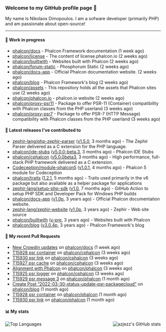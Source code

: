 ### Welcome to my GitHub profile page 👋

My name is Nikolaos Dimopoulos. I am a sofware developer (primarily PHP) and am passionate about open-source!

---

#### :wrench: Work in progress

- [phalcon/docs](https://github.com/phalcon/docs) - Phalcon Framework documentation (1 week ago)
- [phalcon/license](https://github.com/phalcon/license) - The content of license.phalcon.io (2 weeks ago)
- [phalcon/builtwith](https://github.com/phalcon/builtwith) - Websites built with Phalcon (2 weeks ago)
- [phalcon/forum-static](https://github.com/phalcon/forum-static) - Phosphorum Static (2 weeks ago)
- [phalcon/docs-app](https://github.com/phalcon/docs-app) - Official Phalcon documentation website. (2 weeks ago)
- [phalcon/blog](https://github.com/phalcon/blog) - Phalcon Framework&#39;s blog (2 weeks ago)
- [phalcon/assets](https://github.com/phalcon/assets) - This repository holds all the assets that Phalcon sites use (2 weeks ago)
- [phalcon/phalcon.io](https://github.com/phalcon/phalcon.io) - phalcon.io website (2 weeks ago)
- [phalcon/proxy-psr11](https://github.com/phalcon/proxy-psr11) - Package to offer PSR-11 (Container) compatibility with Phalcon classes from the PHP userland (3 weeks ago)
- [phalcon/proxy-psr7](https://github.com/phalcon/proxy-psr7) - Package to offer PSR-7 (HTTP Message) compatibility with Phalcon classes from the PHP userland (3 weeks ago)

#### :pushpin: Latest releases I've contributed to

- [zephir-lang/php-zephir-parser](https://github.com/zephir-lang/php-zephir-parser) ([v1.5.0](https://github.com/zephir-lang/php-zephir-parser/releases/tag/v1.5.0), 3 months ago) - The Zephir Parser delivered as a C extension for the PHP language.
- [phalcon/ide-stubs](https://github.com/phalcon/ide-stubs) ([v5.0.0-beta.3](https://github.com/phalcon/ide-stubs/releases/tag/v5.0.0-beta.3), 3 months ago) - Phalcon IDE Stubs
- [phalcon/cphalcon](https://github.com/phalcon/cphalcon) ([v5.0.0beta3](https://github.com/phalcon/cphalcon/releases/tag/v5.0.0beta3), 3 months ago) - High performance, full-stack PHP framework delivered as a C extension.
- [Codeception/module-phalcon5](https://github.com/Codeception/module-phalcon5) ([v1.0.1](https://github.com/Codeception/module-phalcon5/releases/tag/v1.0.1), 4 months ago) - Phalcon 5 module for Codeception
- [phalcon/traits](https://github.com/phalcon/traits) ([1.2.1](https://github.com/phalcon/traits/releases/tag/1.2.1), 5 months ago) - Traits used primarily in the v6 package but also available as a helper package for applications
- [zephir-lang/setup-php-sdk](https://github.com/zephir-lang/setup-php-sdk) ([v1.0](https://github.com/zephir-lang/setup-php-sdk/releases/tag/v1.0), 7 months ago) - GitHub Action to setup PHP SDK and Developer Pack for Windows PHP builds
- [phalcon/docs-app](https://github.com/phalcon/docs-app) ([v1.0p](https://github.com/phalcon/docs-app/releases/tag/v1.0p), 3 years ago) - Official Phalcon documentation website.
- [zephir-lang/zephir-website](https://github.com/zephir-lang/zephir-website) ([v1.0p](https://github.com/zephir-lang/zephir-website/releases/tag/v1.0p), 3 years ago) - Zephir - Web site source
- [phalcon/builtwith](https://github.com/phalcon/builtwith) ([v-pre](https://github.com/phalcon/builtwith/releases/tag/v-pre), 3 years ago) - Websites built with Phalcon
- [phalcon/blog](https://github.com/phalcon/blog) ([v3.0.4p](https://github.com/phalcon/blog/releases/tag/v3.0.4p), 3 years ago) - Phalcon Framework&#39;s blog

#### 🔨 My recent Pull Requests

- [New Crowdin updates](https://github.com/phalcon/docs/pull/3047) on [phalcon/docs](https://github.com/phalcon/docs) (1 week ago)
- [T15928 psr container](https://github.com/phalcon/cphalcon/pull/15947) on [phalcon/cphalcon](https://github.com/phalcon/cphalcon) (3 weeks ago)
- [T15930 psr link](https://github.com/phalcon/cphalcon/pull/15944) on [phalcon/cphalcon](https://github.com/phalcon/cphalcon) (3 weeks ago)
- [T15927 psr cache](https://github.com/phalcon/cphalcon/pull/15942) on [phalcon/cphalcon](https://github.com/phalcon/cphalcon) (3 weeks ago)
- [Alignment with Phalcon](https://github.com/phalcon/phalcon/pull/249) on [phalcon/phalcon](https://github.com/phalcon/phalcon) (3 weeks ago)
- [T15925 psr logger](https://github.com/phalcon/cphalcon/pull/15941) on [phalcon/cphalcon](https://github.com/phalcon/cphalcon) (3 weeks ago)
- [T15929 psr message 3](https://github.com/phalcon/phalcon/pull/248) on [phalcon/phalcon](https://github.com/phalcon/phalcon) (1 month ago)
- [Create Post “2022-03-30-status-update-psr-packagecloud”](https://github.com/phalcon/blog/pull/492) on [phalcon/blog](https://github.com/phalcon/blog) (1 month ago)
- [T15928 psr container](https://github.com/phalcon/phalcon/pull/246) on [phalcon/phalcon](https://github.com/phalcon/phalcon) (1 month ago)
- [T15930 psr link](https://github.com/phalcon/phalcon/pull/245) on [phalcon/phalcon](https://github.com/phalcon/phalcon) (1 month ago)


#### 📊 My stats

<img align="right" alt="azjezz's GitHub stats" src="https://github-readme-stats.vercel.app/api?username=niden&count_private=1&show_icons=true&" />

![Top Languages](https://github-readme-stats.vercel.app/api/top-langs/?username=niden)
